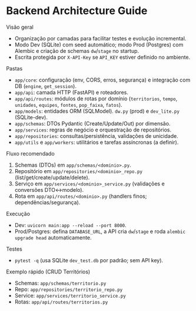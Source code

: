 # Backend Architecture Guide

Visão geral
- Organização por camadas para facilitar testes e evolução incremental.
- Modo Dev (SQLite) com seed automático; modo Prod (Postgres) com Alembic e criação de schemas `dw`/`stage` no startup.
- Escrita protegida por `X-API-Key` se `API_KEY` estiver definido no ambiente.

Pastas
- `app/core`: configuração (env, CORS, erros, segurança) e integração com DB (`engine`, `get_session`).
- `app/api`: camada HTTP (FastAPI) e roteadores.
- `app/api/routes`: módulos de rotas por domínio (`territorios`, `tempo`, `unidades`, `equipes`, `fontes`, `pop_faixa`, `fatos`).
- `app/models`: entidades ORM (SQLModel). `dw.py` (prod) e `dev_lite.py` (SQLite-dev).
- `app/schemas`: DTOs Pydantic (Create/Update/Out) por dimensão.
- `app/services`: regras de negócio e orquestração de repositórios.
- `app/repositories`: consultas/persistência, validações de unicidade.
- `app/utils` e `app/workers`: utilitários e tarefas assíncronas (a definir).

Fluxo recomendado
1) Schemas (DTOs) em `app/schemas/<dominio>.py`.
2) Repositório em `app/repositories/<dominio>_repo.py` (list/get/create/update/delete).
3) Serviço em `app/services/<dominio>_service.py` (validações e conversões DTO↔modelo).
4) Rota em `app/api/routes/<dominio>.py` (handlers finos; dependências/segurança).

Execução
- Dev: `uvicorn main:app --reload --port 8000`.
- Prod/Postgres: defina `DATABASE_URL`, a API cria `dw`/`stage` e roda `alembic upgrade head` automaticamente.

Testes
- `pytest -q` (usa SQLite `dev_test.db` por padrão; sem API key).

Exemplo rápido (CRUD Territórios)
- Schemas: `app/schemas/territorio.py`
- Repo: `app/repositories/territorio_repo.py`
- Service: `app/services/territorio_service.py`
- Rotas: `app/api/routes/territorios.py`
